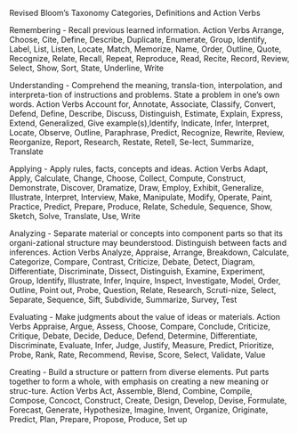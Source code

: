 Revised Bloom’s Taxonomy Categories, Definitions and Action Verbs

Remembering - Recall previous learned information.
                                Action Verbs
    Arrange, Choose, Cite, Define, Describe, Duplicate, Enumerate, Group, Identify, Label, List, Listen, Locate, Match, Memorize, Name, Order, Outline, Quote, Recognize, Relate, Recall, Repeat, Reproduce, Read, Recite, Record, Review, Select, Show, Sort, State, Underline, Write

Understanding - Comprehend the meaning, transla-tion, interpolation, and interpreta-tion of instructions and problems. State a problem in one’s own words.
                                Action Verbs
    Account for, Annotate, Associate, Classify, Convert, Defend, Define, Describe, Discuss, Distinguish, Estimate, Explain, Express, Extend, Generalized, Give example(s),Identify, Indicate, Infer, Interpret, Locate, Observe, Outline, Paraphrase, Predict, Recognize, Rewrite, Review, Reorganize, Report, Research, Restate, Retell, Se-lect, Summarize, Translate
    
Applying - Apply rules, facts, concepts and ideas.
                                Action Verbs
    Adapt, Apply, Calculate, Change, Choose, Collect, Compute, Construct, Demonstrate, Discover, Dramatize, Draw, Employ, Exhibit, Generalize, Illustrate, Interpret, Interview, Make, Manipulate, Modify, Operate, Paint, Practice, Predict, Prepare, Produce, Relate, Schedule, Sequence, Show, Sketch, Solve, Translate, Use, Write
    
Analyzing - Separate material or concepts into component parts so that its organi-zational structure may beunderstood. Distinguish between facts and inferences.
                                Action Verbs
    Analyze, Appraise, Arrange, Breakdown, Calculate, Categorize, Compare, Contrast, Criticize, Debate, Detect, Diagram, Differentiate, Discriminate, Dissect, Distinguish, Examine, Experiment, Group, Identify, Illustrate, Infer, Inquire, Inspect, Investigate, Model, Order, Outline, Point out, Probe, Question, Relate, Research, Scruti-nize, Select, Separate, Sequence, Sift, Subdivide, Summarize, Survey, Test

Evaluating - Make judgments about the value of ideas or materials.
                                Action Verbs
    Appraise, Argue, Assess, Choose, Compare, Conclude, Criticize, Critique, Debate, Decide, Deduce, Defend, Determine, Differentiate, Discriminate, Evaluate, Infer, Judge, Justify, Measure, Predict, Prioritize, Probe, Rank, Rate, Recommend, Revise, Score, Select, Validate, Value
                                    
Creating - Build a structure or pattern from diverse elements. Put parts together to form a whole, with emphasis on creating a new meaning or struc-ture.
                                Action Verbs
    Act, Assemble, Blend, Combine, Compile, Compose, Concoct, Construct, Create, Design, Develop, Devise, Formulate, Forecast, Generate, Hypothesize, Imagine, Invent, Organize, Originate, Predict, Plan, Prepare, Propose, Produce, Set up
